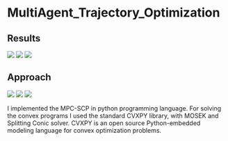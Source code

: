 # MultiAgent_Trajectory_Optimization

## Results
![](https://github.com/atharva7am/MultiAgent_Trajectory_Optimization/blob/main/test_1.gif)
![](https://github.com/atharva7am/MultiAgent_Trajectory_Optimization/blob/main/test_2.gif)
![](https://github.com/atharva7am/MultiAgent_Trajectory_Optimization/blob/main/test_3.gif)

## Approach
![](https://github.com/atharva7am/MultiAgent_Trajectory_Optimization/blob/main/utils/problem.png)
![](https://github.com/atharva7am/MultiAgent_Trajectory_Optimization/blob/main/utils/quad_dynamics_1.png)
![](https://github.com/atharva7am/MultiAgent_Trajectory_Optimization/blob/main/utils/quad_dynamics_2.png)

I implemented the MPC-SCP in python programming language. For solving the convex programs I used the standard CVXPY library, with MOSEK and Splitting Conic solver. CVXPY is an open source Python-embedded modeling language for convex optimization problems.

